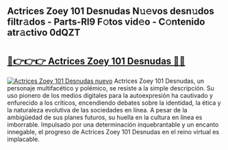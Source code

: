 ## Actrices Zoey 101 Desnudas N𝚞𝚎vos desn𝚞dos filtr𝚊dos - Parts-Rl9 F𝚘tos vid𝚎o - C𝚘ntenido atr𝚊ctivo 0dQZT

# <h2><a href="http://mb1dwmm.tromn.icu/?c=Actrices+Zoey+101+Desnudas">🔗👉👉👉 Actrices Zoey 101 Desnudas 🔗🔗</a></h2>

[![Actrices Zoey 101 Desnudas nuevo](https://i.imgur.com/pEAQMta.gif)](http://mb1dwmm.tromn.icu/?c=Actrices+Zoey+101+Desnudas)
Actrices Zoey 101 Desnudas, un personaje multifacético y polémico, se resiste a la simple descripción. Su uso pionero de los medios digitales para la autoexpresión ha cautivado y enfurecido a los críticos, encendiendo debates sobre la identidad, la ética y la naturaleza evolutiva de las sociedades en línea. A pesar de la ambigüedad de sus planes futuros, su huella en la cultura en línea es imborrable. Impulsado por una determinación inquebrantable y un encanto innegable, el progreso de Actrices Zoey 101 Desnudas en el reino virtual es implacable.
